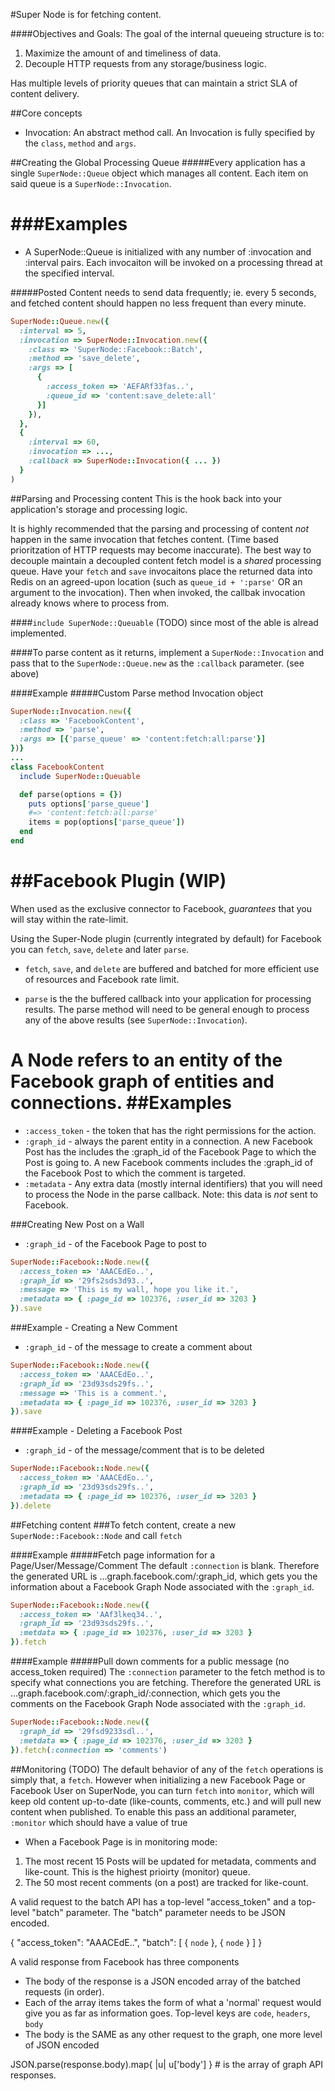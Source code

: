 #Super Node is for fetching content.

####Objectives and Goals:
The goal of the internal queueing structure is to:

1. Maximize the amount of and timeliness of data.
2. Decouple HTTP requests from any storage/business logic. 

Has multiple levels of priority queues that can maintain a strict SLA of content delivery.

##Core concepts
- Invocation: An abstract method call. An Invocation is fully specified by the `class`, `method` and `args`.


##Creating the Global Processing Queue
#####Every application has a single `SuperNode::Queue` object which manages all content. Each item on said queue is a `SuperNode::Invocation`.

###Examples
====
- A SuperNode::Queue is initialized with any number of :invocation and :interval pairs. Each invocaiton will be invoked on a processing thread at the specified interval.

#####Posted Content needs to send data frequently; ie. every 5 seconds, and fetched content should happen no less frequent than every minute.

```ruby
SuperNode::Queue.new({
  :interval => 5,
  :invocation => SuperNode::Invocation.new({
    :class => 'SuperNode::Facebook::Batch',
    :method => 'save_delete',
    :args => [
      {
        :access_token => 'AEFARf33fas..',
        :queue_id => 'content:save_delete:all'
      }]
    }),
  },
  { 
    :interval => 60,
    :invocation => ...,
    :callback => SuperNode::Invocation({ ... })
  }
)
```

##Parsing and Processing content
This is the hook back into your application's storage and processing logic.

It is highly recommended that the parsing and processing of content _not_ happen in the same invocation that fetches content. (Time based prioritzation of HTTP requests may become inaccurate).
The best way to decouple maintain a decoupled content fetch model is a _shared_ processing queue. Have your `fetch` and `save` invocaitons place the returned data into Redis on an agreed-upon location (such as `queue_id + ':parse'` OR an argument to the invocation). Then when invoked, the callbak invocation already knows where to process from. 

####`include SuperNode::Queuable` (TODO) since most of the able is alread implemented.

####To parse content as it returns, implement a `SuperNode::Invocation` and pass that to the `SuperNode::Queue.new` as the `:callback` parameter. (see above)

####Example
#####Custom Parse method Invocation object

```ruby
SuperNode::Invocation.new({
  :class => 'FacebookContent',
  :method => 'parse',
  :args => [{'parse_queue' => 'content:fetch:all:parse'}]
})}
...
class FacebookContent
  include SuperNode::Queuable

  def parse(options = {})
    puts options['parse_queue']
    #=> 'content:fetch:all:parse'
    items = pop(options['parse_queue'])
  end
end
```

##Facebook Plugin (WIP)
====
When used as the exclusive connector to Facebook, _guarantees_ that you will stay within the rate-limit. 

Using the Super-Node plugin (currently integrated by default) for Facebook you can `fetch`, `save`, `delete` and later `parse`.

- `fetch`, `save`, and `delete` are buffered and batched for more efficient use of resources and Facebook rate limit.

- `parse` is the the buffered callback into your application for processing results. The parse method will need to be general enough to process any of the above results (see `SuperNode::Invocation`).

A Node refers to an entity of the Facebook graph of entities and connections.
##Examples
====

- `:access_token` - the token that has the right permissions for the action.
- `:graph_id` - always the parent entity in a connection. A new Facebook Post has the includes the :graph_id of the Facebook Page to which the Post is going to. A new Facebook comments includes the :graph_id of the Facebook Post to which the comment is targeted.
- `:metadata` - Any extra data (mostly internal identifiers) that you will need to process the Node in the parse callback. Note: this data is _not_ sent to Facebook.

###Creating New Post on a Wall
- `:graph_id` - of the Facebook Page to post to

```ruby
SuperNode::Facebook::Node.new({
  :access_token => 'AAACEdEo..',
  :graph_id => '29fs2sds3d93..',
  :message => 'This is my wall, hope you like it.',
  :metadata => { :page_id => 102376, :user_id => 3203 }
}).save
```

###Example - Creating a New Comment
- `:graph_id` - of the message to create a comment about

```ruby
SuperNode::Facebook::Node.new({
  :access_token => 'AAACEdEo..',
  :graph_id => '23d93sds29fs..',
  :message => 'This is a comment.',
  :metadata => { :page_id => 102376, :user_id => 3203 }
}).save
```

####Example - Deleting a Facebook Post
- `:graph_id` - of the message/comment that is to be deleted

```ruby
SuperNode::Facebook::Node.new({
  :access_token => 'AAACEdEo..',
  :graph_id => '23d93sds29fs..',
  :metadata => { :page_id => 102376, :user_id => 3203 }
}).delete
```

##Fetching content
###To fetch content, create a new `SuperNode::Facebook::Node` and call `fetch`

####Example
#####Fetch page information for a Page/User/Message/Comment
The default `:connection` is blank. Therefore the generated URL is ...graph.facebook.com/:graph_id, which gets you the information about a Facebook Graph Node associated with the `:graph_id`.

```ruby
SuperNode::Facebook::Node.new({
  :access_token => 'AAf3lkeq34..',
  :graph_id => '23d93sds29fs..',
  :metdata => { :page_id => 102376, :user_id => 3203 }
}).fetch
```

####Example
#####Pull down comments for a public message (no access_token required)
The `:connection` parameter to the fetch method is to specify what connections you are fetching.
Therefore the generated URL is ...graph.facebook.com/:graph_id/:connection, which gets you the comments on the Facebook Graph Node associated with the `:graph_id`.

```ruby
SuperNode::Facebook::Node.new({
  :graph_id => '29fsd9233sdl..',
  :metdata => { :page_id => 102376, :user_id => 3203 }
}).fetch(:connection => 'comments')
```

##Monitoring (TODO)
The default behavior of any of the `fetch` operations is simply that, a `fetch`. However when initializing a new Facebook Page or Facebook User on SuperNode, you can turn `fetch` into `monitor`, which will keep old content up-to-date (like-counts, comments, etc.) and will pull new content when published. To enable this pass an additional parameter, `:monitor` which should have a value of true

- When a Facebook Page is in monitoring mode:

1. The most recent 15 Posts will be updated for metadata, comments and like-count. This is the highest prioirty (monitor) queue.
2. The 50 most recent comments (on a post) are tracked for like-count.

A valid request to the batch API has a top-level "access_token" and a top-level "batch" parameter. The "batch" parameter needs to be JSON encoded.

{
  "access_token": "AAACEdE..",
  "batch": 
  [
    { `node` },
    { `node` }
  ]
}

A valid response from Facebook has three components
- The body of the response is a JSON encoded array of the batched requests (in order).
- Each of the array items takes the form of what a 'normal' request would give you as far as information goes. Top-level keys are `code`, `headers`, `body`
- The body is the SAME as any other request to the graph, one more level of JSON encoded

JSON.parse(response.body).map{ |u| u['body'] } # is the array of graph API responses.


